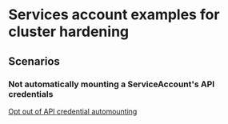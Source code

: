 # Services account examples for cluster hardening

## Scenarios

### Not automatically mounting a ServiceAccount's API credentials

[Opt out of API credential automounting](https://kubernetes.io/docs/tasks/configure-pod-container/configure-service-account/#opt-out-of-api-credential-automounting)
